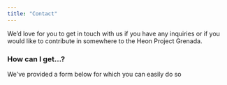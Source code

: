 ```yaml
---
title: "Contact"
---
```


We’d love for you to get in touch with us if you have any inquiries or 
if you would like to contribute in somewhere to the Heon Project Grenada.


<h3 class="f4 b lh-title mb2">How can I get…?</h3>

We've provided a form below for which you can easily do so

